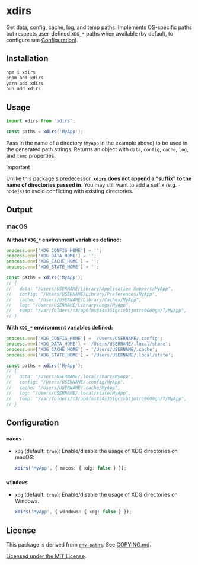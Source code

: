 # xdirs

Get data, config, cache, log, and temp paths. Implements OS-specific paths but respects user-defined `XDG_*` paths when available (by default, to configure see [Configuration](#configuration)).

## Installation

```sh
npm i xdirs
pnpm add xdirs
yarn add xdirs
bun add xdirs
```

## Usage

```ts
import xdirs from 'xdirs';

const paths = xdirs('MyApp');
```

Pass in the name of a directory (`MyApp` in the example above) to be used in the generated path strings. Returns an object with `data`, `config`, `cache`, `log`, and `temp` properties.

> [!IMPORTANT]
> Unlike this package's [predecessor](https://github.com/sindresorhus/env-paths), **`xdirs` does not append a "suffix" to the name of directories passed in**. You may still want to add a suffix (e.g. `-nodejs`) to avoid conflicting with existing directories.

## Output

### macOS

**With*out* `XDG_*` environment variables defined:**

```ts
process.env['XDG_CONFIG_HOME'] = '';
process.env['XDG_DATA_HOME'] = '';
process.env['XDG_CACHE_HOME'] = '';
process.env['XDG_STATE_HOME'] = '';

const paths = xdirs('MyApp');
// {
//   data: "/Users/USERNAME/Library/Application Support/MyApp",
//   config: "/Users/USERNAME/Library/Preferences/MyApp",
//   cache: "/Users/USERNAME/Library/Caches/MyApp",
//   log: "/Users/USERNAME/Library/Logs/MyApp",
//   temp: "/var/folders/t3/gp6fms8s4s351gc1vbtjmtrc0000gn/T/MyApp",
// }
```

**With `XDG_*` environment variables defined:**

```ts
process.env['XDG_CONFIG_HOME'] = '/Users/USERNAME/.config';
process.env['XDG_DATA_HOME'] = '/Users/USERNAME/.local/share';
process.env['XDG_CACHE_HOME'] = '/Users/USERNAME/.cache';
process.env['XDG_STATE_HOME'] = '/Users/USERNAME/.local/state';

const paths = xdirs('MyApp');
// {
//   data: "/Users/USERNAME/.local/share/MyApp",
//   config: "/Users/USERNAME/.config/MyApp",
//   cache: "/Users/USERNAME/.cache/MyApp",
//   log: "/Users/USERNAME/.local/state/MyApp",
//   temp: "/var/folders/t3/gp6fms8s4s351gc1vbtjmtrc0000gn/T/MyApp",
// }
```

## Configuration

### `macos`

-   `xdg` (default: `true`): Enable/disable the usage of XDG directories on macOS:

    ```ts
    xdirs('MyApp', { macos: { xdg: false } });
    ```

### `windows`

-   `xdg` (default: `true`): Enable/disable the usage of XDG directories on Windows.

    ```ts
    xdirs('MyApp', { windows: { xdg: false } });
    ```

## License

This package is derived from [`env-paths`](https://github.com/sindresorhus/env-paths). See [COPYING.md](COPYING.md).

[Licensed under the MIT License](LICENSE).
